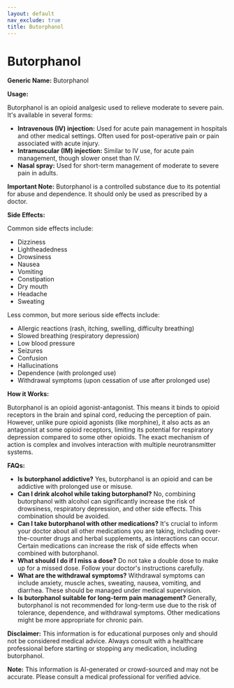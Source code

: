 ```yaml
---
layout: default
nav_exclude: true
title: Butorphanol
---
```


# Butorphanol

**Generic Name:** Butorphanol

**Usage:**

Butorphanol is an opioid analgesic used to relieve moderate to severe pain.  It's available in several forms:

* **Intravenous (IV) injection:**  Used for acute pain management in hospitals and other medical settings.  Often used for post-operative pain or pain associated with acute injury.
* **Intramuscular (IM) injection:** Similar to IV use, for acute pain management, though slower onset than IV.
* **Nasal spray:** Used for short-term management of moderate to severe pain in adults.


**Important Note:** Butorphanol is a controlled substance due to its potential for abuse and dependence. It should only be used as prescribed by a doctor.


**Side Effects:**

Common side effects include:

* Dizziness
* Lightheadedness
* Drowsiness
* Nausea
* Vomiting
* Constipation
* Dry mouth
* Headache
* Sweating

Less common, but more serious side effects include:

* Allergic reactions (rash, itching, swelling, difficulty breathing)
* Slowed breathing (respiratory depression)
* Low blood pressure
* Seizures
* Confusion
* Hallucinations
* Dependence (with prolonged use)
* Withdrawal symptoms (upon cessation of use after prolonged use)


**How it Works:**

Butorphanol is an opioid agonist-antagonist. This means it binds to opioid receptors in the brain and spinal cord, reducing the perception of pain.  However, unlike pure opioid agonists (like morphine), it also acts as an antagonist at some opioid receptors, limiting its potential for respiratory depression compared to some other opioids.  The exact mechanism of action is complex and involves interaction with multiple neurotransmitter systems.


**FAQs:**

* **Is butorphanol addictive?** Yes, butorphanol is an opioid and can be addictive with prolonged use or misuse.
* **Can I drink alcohol while taking butorphanol?** No, combining butorphanol with alcohol can significantly increase the risk of drowsiness, respiratory depression, and other side effects.  This combination should be avoided.
* **Can I take butorphanol with other medications?**  It's crucial to inform your doctor about all other medications you are taking, including over-the-counter drugs and herbal supplements, as interactions can occur.  Certain medications can increase the risk of side effects when combined with butorphanol.
* **What should I do if I miss a dose?**  Do not take a double dose to make up for a missed dose.  Follow your doctor's instructions carefully.
* **What are the withdrawal symptoms?**  Withdrawal symptoms can include anxiety, muscle aches, sweating, nausea, vomiting, and diarrhea.  These should be managed under medical supervision.
* **Is butorphanol suitable for long-term pain management?**  Generally, butorphanol is not recommended for long-term use due to the risk of tolerance, dependence, and withdrawal symptoms.  Other medications might be more appropriate for chronic pain.


**Disclaimer:** This information is for educational purposes only and should not be considered medical advice.  Always consult with a healthcare professional before starting or stopping any medication, including butorphanol.


**Note:** This information is AI-generated or crowd-sourced and may not be accurate. Please consult a medical professional for verified advice.